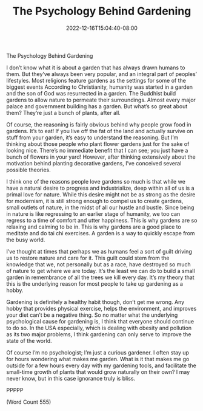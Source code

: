 ﻿---
title: "The Psychology Behind Gardening"
date: 2022-12-16T15:04:40-08:00
description: "Gardening Tips for Web Success"
featured_image: "/images/Gardening.jpg"
tags: ["Gardening"]
---

The Psychology Behind Gardening

I don’t know what it is about a garden that has always drawn humans to
them. But they’ve always been very popular, and an integral part of
peoples’ lifestyles. Most religions feature gardens as the settings for
some of the biggest events According to Christianity, humanity was started
in a garden and the son of God was resurrected in a garden. The Buddhist
build gardens to allow nature to permeate their surroundings. Almost every
major palace and government building has a garden. But what’s so great
about them? They’re just a bunch of plants, after all.

Of course, the reasoning is fairly obvious behind why people grow food in
gardens. It’s to eat! If you live off the fat of the land and actually
survive on stuff from your garden, it’s easy to understand the reasoning.
But I’m thinking about those people who plant flower gardens just for the
sake of looking nice. There’s no immediate benefit that I can see; you
just have a bunch of flowers in your yard! However, after thinking
extensively about the motivation behind planting decorative gardens, I’ve
conceived several possible theories.

I think one of the reasons people love gardens so much is that while we
have a natural desire to progress and industrialize, deep within all of us
is a primal love for nature. While this desire might not be as strong as
the desire for modernism, it is still strong enough to compel us to create
gardens, small outlets of nature, in the midst of all our hustle and
bustle. Since being in nature is like regressing to an earlier stage of
humanity, we too can regress to a time of comfort and utter happiness.
This is why gardens are so relaxing and calming to be in. This is why
gardens are a good place to meditate and do tai chi exercises. A garden is
a way to quickly escape from the busy world.

I’ve thought at times that perhaps we as humans feel a sort of guilt
driving us to restore nature and care for it. This guilt could stem from
the knowledge that we, not personally but as a race, have destroyed so
much of nature to get where we are today. It’s the least we can do to
build a small garden in remembrance of all the trees we kill every day.
It’s my theory that this is the underlying reason for most people to take
up gardening as a hobby.

Gardening is definitely a healthy habit though, don’t get me wrong. Any
hobby that provides physical exercise, helps the environment, and improves
your diet can’t be a negative thing. So no matter what the underlying
psychological cause for gardening is, I think that everyone should
continue to do so. In the USA especially, which is dealing with obesity
and pollution as its two major problems, I think gardening can only serve
to improve the state of the world.

Of course I’m no psychologist; I’m just a curious gardener. I often stay
up for hours wondering what makes me garden. What is it that makes me go
outside for a few hours every day with my gardening tools, and facilitate
the small-time growth of plants that would grow naturally on their own? I
may never know, but in this case ignorance truly is bliss.

PPPPP

(Word Count 555)

